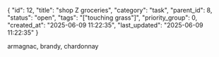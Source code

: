 {
  "id": 12,
  "title": "shop Z groceries",
  "category": "task",
  "parent_id": 8,
  "status": "open",
  "tags": "[\"touching grass\"]",
  "priority_group": 0,
  "created_at": "2025-06-09 11:22:35",
  "last_updated": "2025-06-09 11:22:35"
}

armagnac, brandy, chardonnay